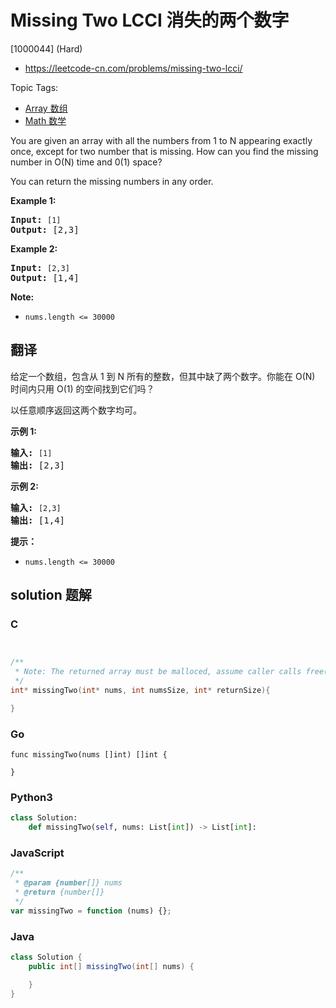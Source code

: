 # Missing Two LCCI 消失的两个数字

[1000044] (Hard)

- https://leetcode-cn.com/problems/missing-two-lcci/

Topic Tags:

- [Array 数组](https://leetcode-cn.com/tag/array/)
- [Math 数学](https://leetcode-cn.com/tag/math/)

You are given an array with all the numbers from 1 to N appearing exactly once, except for two number that is missing. How can you find the missing number in O(N) time and 0(1) space?

You can return the missing numbers in any order.

**Example 1:**

<pre><strong>Input:</strong> <code>[1]</code>
<strong>Output: </strong>[2,3]</pre>

**Example 2:**

<pre><strong>Input:</strong> <code>[2,3]</code>
<strong>Output: </strong>[1,4]</pre>

**Note:**

- `nums.length <= 30000`

## 翻译

给定一个数组，包含从 1 到 N 所有的整数，但其中缺了两个数字。你能在 O(N) 时间内只用 O(1) 的空间找到它们吗？

以任意顺序返回这两个数字均可。

**示例 1:**

<pre><strong>输入:</strong> <code>[1]</code>
<strong>输出: </strong>[2,3]</pre>

**示例 2:**

<pre><strong>输入:</strong> <code>[2,3]</code>
<strong>输出: </strong>[1,4]</pre>

**提示：**

- `nums.length <= 30000`

## solution 题解

### C

```c


/**
 * Note: The returned array must be malloced, assume caller calls free().
 */
int* missingTwo(int* nums, int numsSize, int* returnSize){

}


```

### Go

```golang
func missingTwo(nums []int) []int {

}
```

### Python3

```python
class Solution:
    def missingTwo(self, nums: List[int]) -> List[int]:
```

### JavaScript

```javascript
/**
 * @param {number[]} nums
 * @return {number[]}
 */
var missingTwo = function (nums) {};
```

### Java

```java
class Solution {
    public int[] missingTwo(int[] nums) {

    }
}
```
